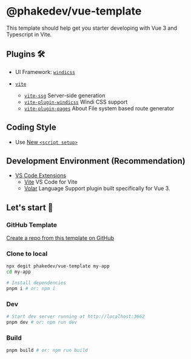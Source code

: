 # @phakedev/vue-template

This template should help get you starter developing with Vue 3 and Typescript in Vite.

## Plugins 🛠️

- UI Framework: [`windicss`](https://github.com/windicss/windicss)

- [`vite`](http://vitejs.dev/)
  - [`vite-ssg`](https://github.com/antfu/vite-ssg) Server-side generation
  - [`vite-plugin-windicss`](https://github.com/windicss/vite-plugin-windicss) Windi CSS support
  - [`vite-plugin-pages`](https://github.com/hannoeru/vite-plugin-pages) About File system based route generator

## Coding Style

- Use [New `<script setup>`](https://github.com/vuejs/rfcs/pull/227)

## Development Environment (**Recommendation**)

- [VS Code Extensions](./.vscode/extensions.json)
  - [Vite](https://marketplace.visualstudio.com/items?itemName=antfu.vite) VS Code for Vite
  - [Volar](https://marketplace.visualstudio.com/items?itemName=johnsoncodehk.volar) Language Support plugin built specifically for Vue 3.

## Let's start 🚀

### GitHub Template

[Create a repo from this template on GitHub](https://github.com/phakedev/vue-template/generate)

### Clone to local

```bash
npx degit phakedev/vue-template my-app
cd my-app

# Install dependencies
pnpm i # or: npm i
```

### Dev

```bash
# Start dev server running at http://localhost:3662
pnpm dev # or: npm run dev
```

### Build

```bash
pnpm build # or: npm run build
```
